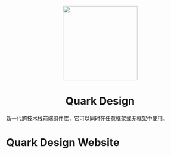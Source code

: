 <p align="center">
  <a href="https://ant.design">
    <img width="200" src="https://user-images.githubusercontent.com/14307551/197440754-08db4379-eb0f-4808-890d-690355e6e8d2.png">
  </a>
</p>


<h1 align="center">Quark Design</h1>

<div>
新一代跨技术栈前端组件库，它可以同时在任意框架或无框架中使用。
<div>

# Quark Design Website